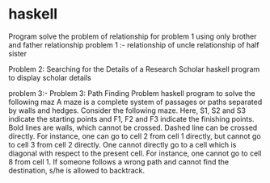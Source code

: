 # haskell
Program solve the problem of relationship for problem 1 using only brother and father relationship
problem 1 :- relationship of uncle
             relationship of half sister
             
Problem 2: Searching for the Details of a Research Scholar
           haskell program to display scholar details

problem 3:- Problem 3: Path Finding Problem
            haskell program to solve the following maz
 A maze is a complete system of passages or paths separated by walls and hedges. Consider the following
maze. Here, S1, S2 and S3 indicate the starting points and F1, F2 and F3 indicate the finishing points.
Bold lines are walls, which cannot be crossed. Dashed line can be crossed directly. For instance, one
can go to cell 2 from cell 1 directly, but cannot go to cell 3 from cell 2 directly. One cannot directly go
to a cell which is diagonal with respect to the present cell. For instance, one cannot go to cell 8 from
cell 1. If someone follows a wrong path and cannot find the destination, s/he is allowed to backtrack.

